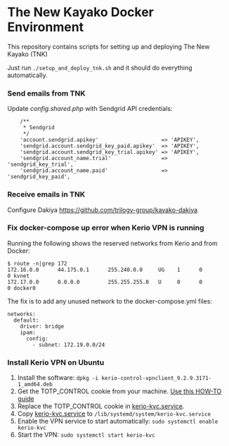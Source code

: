 # The New Kayako Docker Environment

This repository contains scripts for setting up and deploying The New Kayako (TNK)

Just run `./setup_and_deploy_tnk.sh` and it should do everything automatically.

### Send emails from TNK

Update _config.shared.php_ with Sendgrid API credentials:

```
    /**
     * Sendgrid
     */
    'account.sendgrid.apikey'                    => 'APIKEY',
    'sendgrid.account.sendgrid_key_paid.apikey'  => 'APIKEY',
    'sendgrid.account.sendgrid_key_trial.apikey' => 'APIKEY',
    'sendgrid.account_name.trial'                => 'sendgrid_key_trial',
    'sendgrid.account_name.paid'                 => 'sendgrid_key_paid',
```

### Receive emails in TNK
Configure Dakiya https://github.com/trilogy-group/kayako-dakiya

### Fix docker-compose up error when Kerio VPN is running
Running the following shows the reserved networks from Kerio and from Docker:

```
$ route -n|grep 172
172.16.0.0      44.175.0.1      255.240.0.0     UG    1      0        0 kvnet
172.17.0.0      0.0.0.0         255.255.255.0   U     0      0        0 docker0
```

The fix is to add any unused network to the docker-compose.yml files:

```
networks:
  default:
    driver: bridge
    ipam:
      config:
        - subnet: 172.19.0.0/24

```

### Install Kerio VPN on Ubuntu
1. Install the software: `dpkg -i kerio-control-vpnclient_9.2.9.3171-1_amd64.deb`
2. Get the TOTP_CONTROL cookie from your machine. [Use this HOW-TO guide](https://confluence.devfactory.com/display/ISK/How+to+set+up+2FA+for+Kerio+VPN+via+Command+Line)
3. Replace the TOTP_CONTROL cookie in [kerio-kvc.service](kerio-kvc.service).
4. Copy [kerio-kvc.service](kerio-kvc.service) to `/lib/systemd/system/kerio-kvc.service`
5. Enable the VPN service to start automatically: `sudo systemctl enable kerio-kvc`
6. Start the VPN: `sudo systemctl start kerio-kvc`
